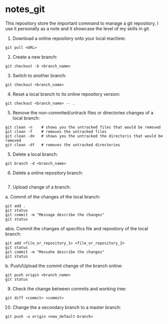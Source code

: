 # notes_git
This repository store the important command to manage a git repository, I use it personally as a note and it showcase the level of my skills in git.

1. Download a online repository onto your local machine:
```
git pull <URL>
```
2. Create a new branch:
```
git checkout -b <branch_name>
```
3. Switch to another branch:
```
git checkout <branch_name>
```
4. Reset a local branch to its online repository version:
```
git checkout <branch_name> -- .
```
5. Remove the non-commited/untrack files or directories changes of a local branch:
```
git clean -n    # shows you the untracked files that would be removed
git clean -f    # removes the untracked files
git clean -dn   # shows you the untracked the directoris that would be removed
git clean -df   # removes the untracked directories
```
5. Delete a local branch:
```
git branch -d <branch_name>
```
6. Delete a online repository branch:
```
```
7. Upload change of a branch:

  a. Commit of the changes of the local branch:
```
git add .
git status
git commit -m "Message describe the changes"
git status
```
  abis. Commit the changes of specifics file and repository of the local branch:
```
git add <file_or_repository_1> <file_or_repository_2>
git status
git commit -m "Messahe describe the changes"
git status
```  
  b. Push/Upload the commit change of the branch online:
```
git push origin <branch_name>
git status
```
9. Check the change between commits and working tree:
```
git diff <commit> <commit>
```
10. Change the a secondary branch to a master branch:
```
git push -u origin <new_default-branch>
```

